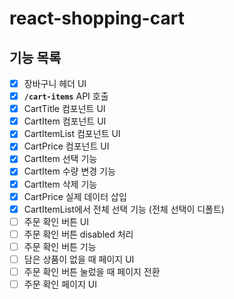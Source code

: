 # react-shopping-cart

## 기능 목록

- [x] 장바구니 헤더 UI
- [x] **`/cart-items`** API 호출
- [x] CartTitle 컴포넌트 UI
- [x] CartItem 컴포넌트 UI
- [x] CartItemList 컴포넌트 UI
- [x] CartPrice 컴포넌트 UI
- [x] CartItem 선택 기능
- [x] CartItem 수량 변경 기능
- [x] CartItem 삭제 기능
- [x] CartPrice 실제 데이터 삽입
- [x] CartItemList에서 전체 선택 기능 (전체 선택이 디폴트)
- [ ] 주문 확인 버튼 UI
- [ ] 주문 확인 버튼 disabled 처리
- [ ] 주문 확인 버튼 기능
- [ ] 담은 상품이 없을 때 페이지 UI
- [ ] 주문 확인 버튼 눌렀을 때 페이지 전환
- [ ] 주문 확인 페이지 UI

